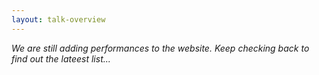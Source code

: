 ```yaml
---
layout: talk-overview
---
```


*We are still adding performances to the website. Keep checking back to find out the lateest list...*